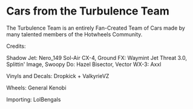 # Cars from the Turbulence Team
The Turbulence Team is an entirely Fan-Created Team of Cars made by many talented members of the Hotwheels Community. 

Credits: 

Shadow Jet: Nero_149
Sol-Air CX-4, Ground FX: Waymint
Jet Threat 3.0, Splittin' Image, Swoopy Do: Hazel
Bisector, Vector WX-3: Axxl

Vinyls and Decals: Dropkick + ValkyrieVZ

Wheels: General Kenobi

Importing: LolBengals
